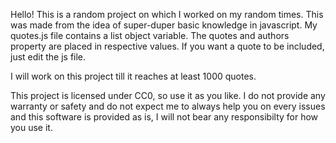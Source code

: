 Hello! This is a random project on which I worked on my random times. This was made from the idea of super-duper basic knowledge in javascript. My quotes.js file contains a list object variable. The quotes and authors property are placed in respective values. If you want a quote to be included, just edit the js file.

I will work on this project till it reaches at least 1000 quotes.

This project is licensed under CC0, so use it as you like. I do not provide any warranty or safety and do not expect me to always help you on every issues and this software is provided as is, I will not bear any responsibilty for how you use it.
